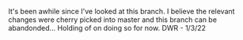 It's been awhile since I've looked at this branch. I believe the relevant changes were cherry picked into master and this branch can be abandonded... Holding of on doing so for now. DWR - 1/3/22
